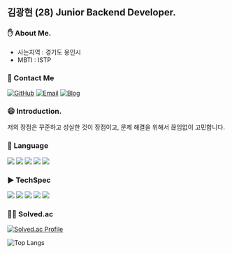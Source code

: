 ## 김광현 (28) Junior Backend Developer. 

### ✋ About Me.
- 사는지역 : 경기도 용인시
- MBTI : ISTP

### 📱 Contact Me
<p align="left">
  <a href="https://github.com/rhkdguskim"><img alt="GitHub" src="https://img.shields.io/badge/GitHub-100000?style=for-the-badge&logo=github&logoColor=white"/></a>
  <a href="mailto:rhkdguskim@naver.com"><img alt="Email" src="https://img.shields.io/badge/Email-D14836?style=for-the-badge&logo=gmail&logoColor=white"/></a>
  <a href="https://bigkwangs.tistory.com/"><img alt="Blog" src="https://img.shields.io/badge/Blog-FF5722?style=for-the-badge&logo=blog&logoColor=white"/></a>
</p>

### 😄 Introduction.
저의 장점은 꾸준하고 성실한 것이 장점이고, 문제 해결을 위해서 끊임없이 고민합니다.

### :toolbox: **Language**
<p align="left">
  <img src="https://img.shields.io/badge/nodedotjs-339933?style=for-the-badge&logo=nodedotjs&logoColor=white"> 
  <img src="https://img.shields.io/badge/typescript-3178C6?style=for-the-badge&logo=typescript&logoColor=white"> 
  <img src="https://img.shields.io/badge/javascript-F7DF1E?style=for-the-badge&logo=javascript&logoColor=white"> 
  <img src="https://img.shields.io/badge/Python-3776AB?style=for-the-badge&logo=Python&logoColor=white"> 
  <img src="https://img.shields.io/badge/cplusplus-00599C?style=for-the-badge&logo=cplusplus&logoColor=white">
</p>

### ▶️ **TechSpec**
<p align="left">
  <img src="https://img.shields.io/badge/MySQL-4479A1?style=for-the-badge&logo=mysql&logoColor=white">
  <img src="https://img.shields.io/badge/Redis-DC382D?style=for-the-badge&logo=redis&logoColor=white">
  <img src="https://img.shields.io/badge/Docker-2496ED?style=for-the-badge&logo=docker&logoColor=white">
  <img src="https://img.shields.io/badge/NestJS-E0234E?style=for-the-badge&logo=nestjs&logoColor=white">
  <img src="https://img.shields.io/badge/ReactJS-61DAFB?style=for-the-badge&logo=react&logoColor=white">
</p>

### 👨‍🎓 Solved.ac
[![Solved.ac Profile](http://mazassumnida.wtf/api/generate_badge?boj=rhkdguskim)](https://solved.ac/rhkdguskim)

![Top Langs](https://github-readme-stats.vercel.app/api/top-langs/?username=rhkdguskim)
